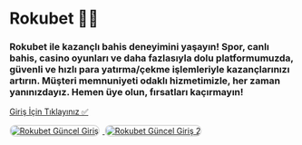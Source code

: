 <h1>Rokubet 🎯🔥</h1>
<h3>Rokubet ile kazançlı bahis deneyimini yaşayın! Spor, canlı bahis, casino oyunları ve daha fazlasıyla dolu platformumuzda, güvenli ve hızlı para yatırma/çekme işlemleriyle kazançlarınızı artırın. Müşteri memnuniyeti odaklı hizmetimizle, her zaman yanınızdayız. Hemen üye olun, fırsatları kaçırmayın!</h3>

<p>
    <a href="https://heylink.me/denemebonusu2025/">Giriş İçin Tıklayınız ✅</a>
</p>

<a href="https://heylink.me/denemebonusu2025/" title="Rokubet Güncel Giriş">
    <img src="https://i.ibb.co/YjtLwQ8/cats.jpg" alt="Rokubet Güncel Giriş" style="max-width: 48%; border: 2px solid #ddd; border-radius: 10px; margin-right: 1%;">
</a>
<a href="https://heylink.me/denemebonusu2025/" title="Rokubet Güncel Giriş">
    <img src="https://i.ibb.co/VHdrjnQ/df.jpg" alt="Rokubet Güncel Giriş 2" style="max-width: 48%; border: 2px solid #ddd; border-radius: 10px;">
</a>
